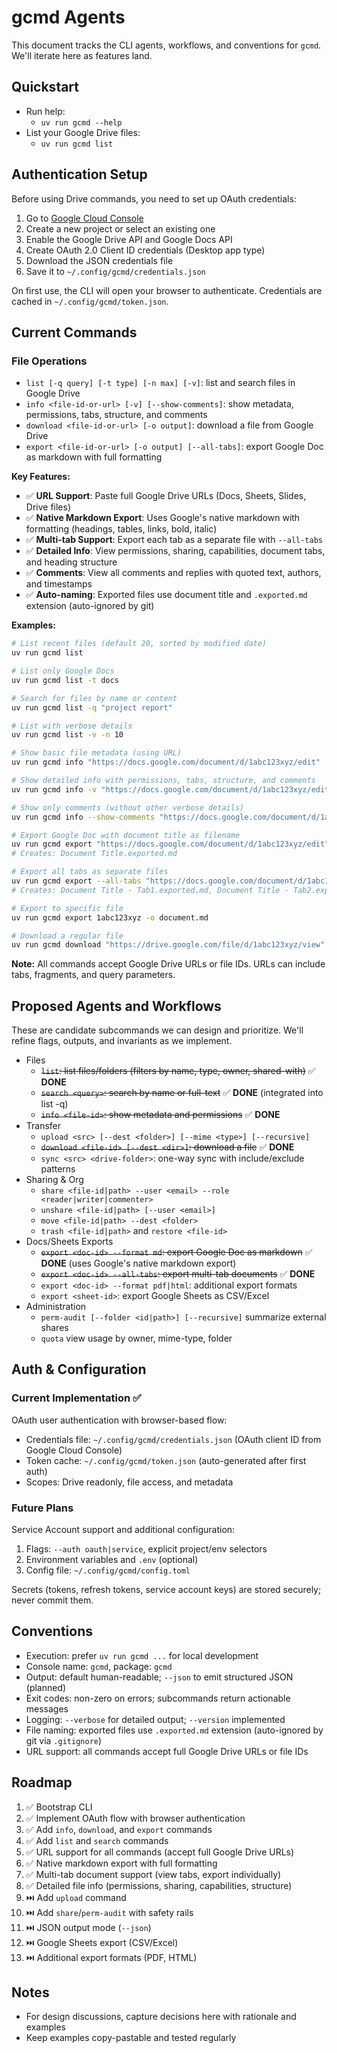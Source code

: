 # gcmd Agents

This document tracks the CLI agents, workflows, and conventions for `gcmd`. We'll iterate here as features land.

## Quickstart

- Run help:
  - `uv run gcmd --help`
- List your Google Drive files:
  - `uv run gcmd list`

## Authentication Setup

Before using Drive commands, you need to set up OAuth credentials:

1. Go to [Google Cloud Console](https://console.cloud.google.com/apis/credentials)
2. Create a new project or select an existing one
3. Enable the Google Drive API and Google Docs API
4. Create OAuth 2.0 Client ID credentials (Desktop app type)
5. Download the JSON credentials file
6. Save it to `~/.config/gcmd/credentials.json`

On first use, the CLI will open your browser to authenticate. Credentials are cached in `~/.config/gcmd/token.json`.

## Current Commands

### File Operations
- `list [-q query] [-t type] [-n max] [-v]`: list and search files in Google Drive
- `info <file-id-or-url> [-v] [--show-comments]`: show metadata, permissions, tabs, structure, and comments
- `download <file-id-or-url> [-o output]`: download a file from Google Drive
- `export <file-id-or-url> [-o output] [--all-tabs]`: export Google Doc as markdown with full formatting

**Key Features:**
- ✅ **URL Support**: Paste full Google Drive URLs (Docs, Sheets, Slides, Drive files)
- ✅ **Native Markdown Export**: Uses Google's native markdown with formatting (headings, tables, links, bold, italic)
- ✅ **Multi-tab Support**: Export each tab as a separate file with `--all-tabs`
- ✅ **Detailed Info**: View permissions, sharing, capabilities, document tabs, and heading structure
- ✅ **Comments**: View all comments and replies with quoted text, authors, and timestamps
- ✅ **Auto-naming**: Exported files use document title and `.exported.md` extension (auto-ignored by git)

**Examples:**
```bash
# List recent files (default 20, sorted by modified date)
uv run gcmd list

# List only Google Docs
uv run gcmd list -t docs

# Search for files by name or content
uv run gcmd list -q "project report"

# List with verbose details
uv run gcmd list -v -n 10

# Show basic file metadata (using URL)
uv run gcmd info "https://docs.google.com/document/d/1abc123xyz/edit"

# Show detailed info with permissions, tabs, structure, and comments
uv run gcmd info -v "https://docs.google.com/document/d/1abc123xyz/edit?tab=t.0"

# Show only comments (without other verbose details)
uv run gcmd info --show-comments "https://docs.google.com/document/d/1abc123xyz/edit"

# Export Google Doc with document title as filename
uv run gcmd export "https://docs.google.com/document/d/1abc123xyz/edit"
# Creates: Document Title.exported.md

# Export all tabs as separate files
uv run gcmd export --all-tabs "https://docs.google.com/document/d/1abc123xyz/edit"
# Creates: Document Title - Tab1.exported.md, Document Title - Tab2.exported.md, etc.

# Export to specific file
uv run gcmd export 1abc123xyz -o document.md

# Download a regular file
uv run gcmd download "https://drive.google.com/file/d/1abc123xyz/view" -o ~/Downloads/
```

**Note:** All commands accept Google Drive URLs or file IDs. URLs can include tabs, fragments, and query parameters.

## Proposed Agents and Workflows

These are candidate subcommands we can design and prioritize. We'll refine flags, outputs, and invariants as we implement.

- Files
  - ~~`list`: list files/folders (filters by name, type, owner, shared-with)~~ ✅ **DONE**
  - ~~`search <query>`: search by name or full-text~~ ✅ **DONE** (integrated into list -q)
  - ~~`info <file-id>`: show metadata and permissions~~ ✅ **DONE**
- Transfer
  - `upload <src> [--dest <folder>] [--mime <type>] [--recursive]`
  - ~~`download <file-id> [--dest <dir>]`: download a file~~ ✅ **DONE**
  - `sync <src> <drive-folder>`: one-way sync with include/exclude patterns
- Sharing & Org
  - `share <file-id|path> --user <email> --role <reader|writer|commenter>`
  - `unshare <file-id|path> [--user <email>]`
  - `move <file-id|path> --dest <folder>`
  - `trash <file-id|path>` and `restore <file-id>`
- Docs/Sheets Exports
  - ~~`export <doc-id> --format md`: export Google Doc as markdown~~ ✅ **DONE** (uses Google's native markdown export)
  - ~~`export <doc-id> --all-tabs`: export multi-tab documents~~ ✅ **DONE**
  - `export <doc-id> --format pdf|html`: additional export formats
  - `export <sheet-id>`: export Google Sheets as CSV/Excel
- Administration
  - `perm-audit [--folder <id|path>] [--recursive]` summarize external shares
  - `quota` view usage by owner, mime-type, folder

## Auth & Configuration

### Current Implementation ✅

OAuth user authentication with browser-based flow:
- Credentials file: `~/.config/gcmd/credentials.json` (OAuth client ID from Google Cloud Console)
- Token cache: `~/.config/gcmd/token.json` (auto-generated after first auth)
- Scopes: Drive readonly, file access, and metadata

### Future Plans

Service Account support and additional configuration:
1. Flags: `--auth oauth|service`, explicit project/env selectors
2. Environment variables and `.env` (optional)
3. Config file: `~/.config/gcmd/config.toml`

Secrets (tokens, refresh tokens, service account keys) are stored securely; never commit them.

## Conventions

- Execution: prefer `uv run gcmd ...` for local development
- Console name: `gcmd`, package: `gcmd`
- Output: default human-readable; `--json` to emit structured JSON (planned)
- Exit codes: non-zero on errors; subcommands return actionable messages
- Logging: `--verbose` for detailed output; `--version` implemented
- File naming: exported files use `.exported.md` extension (auto-ignored by git via `.gitignore`)
- URL support: all commands accept full Google Drive URLs or file IDs

## Roadmap

1. ✅ Bootstrap CLI
2. ✅ Implement OAuth flow with browser authentication
3. ✅ Add `info`, `download`, and `export` commands
4. ✅ Add `list` and `search` commands
5. ✅ URL support for all commands (accept full Google Drive URLs)
6. ✅ Native markdown export with full formatting
7. ✅ Multi-tab document support (view tabs, export individually)
8. ✅ Detailed file info (permissions, sharing, capabilities, structure)
9. ⏭️ Add `upload` command
10. ⏭️ Add `share`/`perm-audit` with safety rails
11. ⏭️ JSON output mode (`--json`)
12. ⏭️ Google Sheets export (CSV/Excel)
13. ⏭️ Additional export formats (PDF, HTML)

## Notes

- For design discussions, capture decisions here with rationale and examples
- Keep examples copy-pastable and tested regularly
